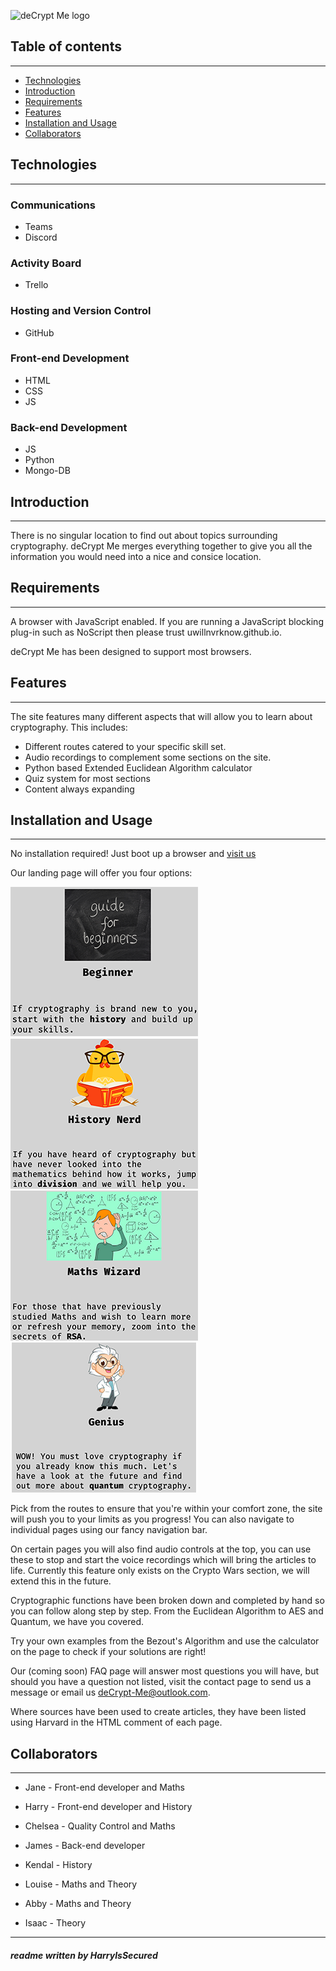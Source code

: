 ![deCrypt Me logo](./img/Final-Logo.png)

## Table of contents
---
- [Technologies](#Technologies)
- [Introduction](#Introduction)
- [Requirements](#Requirements)
- [Features](#Features)
- [Installation and Usage](#Installation-and-Usage)
- [Collaborators](#Collaborators)


## Technologies
---
### Communications
- Teams
- Discord
### Activity Board
- Trello
### Hosting and Version Control
- GitHub
### Front-end Development
- HTML
- CSS
- JS
### Back-end Development
- JS
- Python
- Mongo-DB


## Introduction
---
There is no singular location to find out about topics surrounding cryptography. deCrypt Me merges everything together to give you all the information you would need into a nice and consice location.


## Requirements
---
A browser with JavaScript enabled. If you are running a JavaScript blocking plug-in such as NoScript then please trust uwillnvrknow.github.io.

deCrypt Me has been designed to support most browsers.


## Features
---
The site features many different aspects that will allow you to learn about cryptography. This includes:
- Different routes catered to your specific skill set.
- Audio recordings to complement some sections on the site.
- Python based Extended Euclidean Algorithm calculator
- Quiz system for most sections
- Content always expanding


## Installation and Usage
---
No installation required! Just boot up a browser and [visit us](https://uwillnvrknow.github.io/deCryptMe/index.html)

Our landing page will offer you four options:

![Route1](./img/Route1.png) 
![Route2](./img/Route2.png) 
![Route3](./img/Route3.png) 
![Route4](./img/Route4.png)

Pick from the routes to ensure that you're within your comfort zone, the site will push you to your limits as you progress! You can also navigate to individual pages using our fancy navigation bar.

On certain pages you will also find audio controls at the top, you can use these to stop and start the voice recordings which will bring the articles to life. Currently this feature only exists on the Crypto Wars section, we will extend this in the future.

Cryptographic functions have been broken down and completed by hand so you can follow along step by step. From the Euclidean Algorithm to AES and Quantum, we have you covered. 

Try your own examples from the Bezout's Algorithm and use the calculator on the page to check if your solutions are right!

Our (coming soon) FAQ page will answer most questions you will have, but should you have a question not listed, visit the contact page to send us a message or email us
<deCrypt-Me@outlook.com>.

Where sources have been used to create articles, they have been listed using Harvard in the HTML comment of each page.


## Collaborators
---
- Jane - Front-end developer and Maths

- Harry - Front-end developer and History

- Chelsea - Quality Control and Maths

- James - Back-end developer

- Kendal - History

- Louise - Maths and Theory

- Abby - Maths and Theory

- Isaac - Theory


---
##### readme written by HarryIsSecured